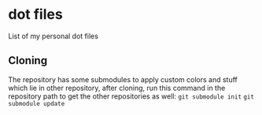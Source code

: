 dot files
=============

List of my personal dot files

Cloning
-------------
The repository has some submodules to apply custom colors and stuff which lie
in other repository, after cloning, run this command in the repository path to get the other
repositories as well:
`` git submodule init ``
`` git submodule update ``
